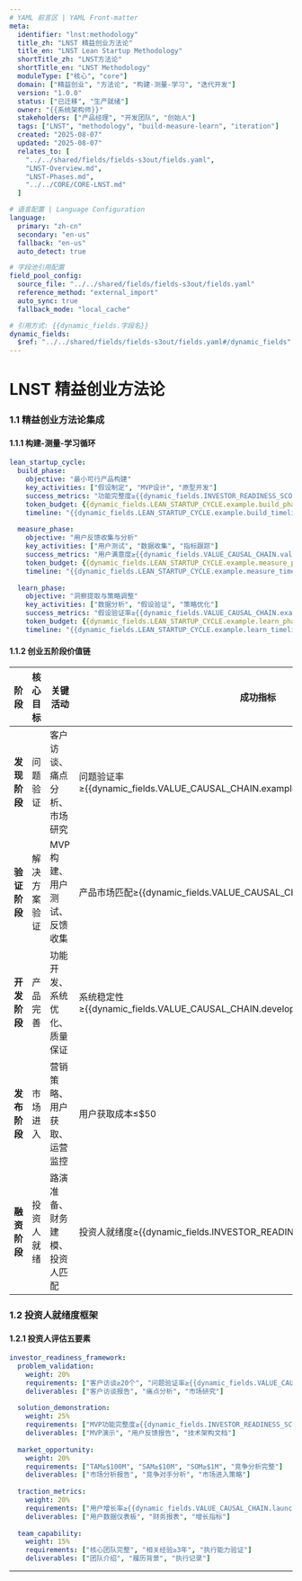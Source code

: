 ```yaml
---
# YAML 前言区 | YAML Front-matter
meta:
  identifier: "lnst:methodology"
  title_zh: "LNST 精益创业方法论"
  title_en: "LNST Lean Startup Methodology"
  shortTitle_zh: "LNST方法论"
  shortTitle_en: "LNST Methodology"
  moduleType: ["核心", "core"]
  domain: ["精益创业", "方法论", "构建-测量-学习", "迭代开发"]
  version: "1.0.0"
  status: ["已迁移", "生产就绪"]
  owner: "{{系统架构师}}"
  stakeholders: ["产品经理", "开发团队", "创始人"]
  tags: ["LNST", "methodology", "build-measure-learn", "iteration"]
  created: "2025-08-07"
  updated: "2025-08-07"
  relates_to: [
    "../../shared/fields/fields-s3out/fields.yaml",
    "LNST-Overview.md",
    "LNST-Phases.md",
    "../../CORE/CORE-LNST.md"
  ]

# 语言配置 | Language Configuration
language:
  primary: "zh-cn"
  secondary: "en-us"
  fallback: "en-us"
  auto_detect: true

# 字段池引用配置
field_pool_config:
  source_file: "../../shared/fields/fields-s3out/fields.yaml"
  reference_method: "external_import"
  auto_sync: true
  fallback_mode: "local_cache"

# 引用方式: {{dynamic_fields.字段名}}
dynamic_fields:
  $ref: "../../shared/fields/fields-s3out/fields.yaml#/dynamic_fields"
---
```


# LNST 精益创业方法论

### 1.1 精益创业方法论集成

#### 1.1.1 构建-测量-学习循环
```yaml
lean_startup_cycle:
  build_phase:
    objective: "最小可行产品构建"
    key_activities: ["假设制定", "MVP设计", "原型开发"]
    success_metrics: "功能完整度≥{{dynamic_fields.INVESTOR_READINESS_SCORE.example}}"
    token_budget: {{dynamic_fields.LEAN_STARTUP_CYCLE.example.build_phase_token_budget}}
    timeline: "{{dynamic_fields.LEAN_STARTUP_CYCLE.example.build_timeline}}"
    
  measure_phase:
    objective: "用户反馈收集与分析"
    key_activities: ["用户测试", "数据收集", "指标跟踪"]
    success_metrics: "用户满意度≥{{dynamic_fields.VALUE_CAUSAL_CHAIN.validation_chain.investor_value}}"
    token_budget: {{dynamic_fields.LEAN_STARTUP_CYCLE.example.measure_phase_token_budget}}
    timeline: "{{dynamic_fields.LEAN_STARTUP_CYCLE.example.measure_timeline}}"
    
  learn_phase:
    objective: "洞察提取与策略调整"
    key_activities: ["数据分析", "假设验证", "策略优化"]
    success_metrics: "假设验证率≥{{dynamic_fields.VALUE_CAUSAL_CHAIN.example.discovery_chain.investor_value}}"
    token_budget: {{dynamic_fields.LEAN_STARTUP_CYCLE.example.learn_phase_token_budget}}
    timeline: "{{dynamic_fields.LEAN_STARTUP_CYCLE.example.learn_timeline}}"
```

#### 1.1.2 创业五阶段价值链

| 阶段 | 核心目标 | 关键活动 | 成功指标 | Token预算 | 时间预算 |
|------|----------|----------|----------|-----------|----------|
| **发现阶段** | 问题验证 | 客户访谈、痛点分析、市场研究 | 问题验证率≥{{dynamic_fields.VALUE_CAUSAL_CHAIN.example.discovery_chain.investor_value}} | {{dynamic_fields.INTEGRATED_TOKEN_BUDGET_CONTROL.example.phase_allocation.discovery}}T | {{dynamic_fields.VALUE_CAUSAL_CHAIN.mvp_relevance.delivery_timeline}} |
| **验证阶段** | 解决方案验证 | MVP构建、用户测试、反馈收集 | 产品市场匹配≥{{dynamic_fields.VALUE_CAUSAL_CHAIN.roi_estimate}} | {{dynamic_fields.INTEGRATED_TOKEN_BUDGET_CONTROL.example.phase_allocation.validation}}T | 2-3周 |
| **开发阶段** | 产品完善 | 功能开发、系统优化、质量保证 | 系统稳定性≥{{dynamic_fields.VALUE_CAUSAL_CHAIN.development_chain.investor_value}} | {{dynamic_fields.INTEGRATED_TOKEN_BUDGET_CONTROL.example.phase_allocation.development}}T | 3-4周 |
| **发布阶段** | 市场进入 | 营销策略、用户获取、运营监控 | 用户获取成本≤$50 | {{dynamic_fields.INTEGRATED_TOKEN_BUDGET_CONTROL.example.phase_allocation.launch}}T | 1-2周 |
| **融资阶段** | 投资人就绪 | 路演准备、财务建模、投资人匹配 | 投资人就绪度≥{{dynamic_fields.INVESTOR_READINESS_SCORE.example}} | {{dynamic_fields.INTEGRATED_TOKEN_BUDGET_CONTROL.example.phase_allocation.fundraising}}T | 2-4周 |

### 1.2 投资人就绪度框架

#### 1.2.1 投资人评估五要素
```yaml
investor_readiness_framework:
  problem_validation:
    weight: 20%
    requirements: ["客户访谈≥20个", "问题验证率≥{{dynamic_fields.VALUE_CAUSAL_CHAIN.example.discovery_chain.investor_value}}", "市场规模≥$100M"]
    deliverables: ["客户访谈报告", "痛点分析", "市场研究"]
    
  solution_demonstration:
    weight: 25%
    requirements: ["MVP功能完整度≥{{dynamic_fields.INVESTOR_READINESS_SCORE.example}}", "用户满意度≥{{dynamic_fields.VALUE_CAUSAL_CHAIN.validation_chain.investor_value}}", "技术可行性验证"]
    deliverables: ["MVP演示", "用户反馈报告", "技术架构文档"]
    
  market_opportunity:
    weight: 20%
    requirements: ["TAM≥$100M", "SAM≥$10M", "SOM≥$1M", "竞争分析完整"]
    deliverables: ["市场分析报告", "竞争对手分析", "市场进入策略"]
    
  traction_metrics:
    weight: 20%
    requirements: ["用户增长率≥{{dynamic_fields.VALUE_CAUSAL_CHAIN.launch_chain.investor_value}}", "留存率≥60%", "收入增长验证"]
    deliverables: ["用户数据仪表板", "财务报表", "增长指标"]
    
  team_capability:
    weight: 15%
    requirements: ["核心团队完整", "相关经验≥3年", "执行能力验证"]
    deliverables: ["团队介绍", "履历背景", "执行记录"]
```

---